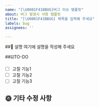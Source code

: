 ```yaml
---
name: "[\U0001F41BBUG]버그 이슈 템플릿"
about: 버그 발생시 사용 템플릿
title: "[\U0001F41BBUG] 제목을 입력해 주세요"
labels: bug
assignees: ''

---
```


##💬 설명
여기에 설명을 작성해 주세요

##☑️TO-DO
- [ ] 고칠 기능1
- [ ] 고칠 기능2
- [ ] 고칠 기능3

## 🌞 기타 수정 사항
